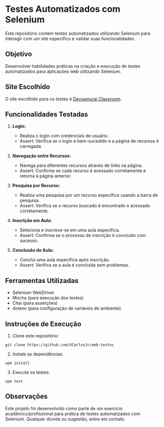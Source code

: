 # Testes Automatizados com Selenium

Este repositório contém testes automatizados utilizando Selenium para interagir com um site específico e validar suas funcionalidades.

## Objetivo

Desenvolver habilidades práticas na criação e execução de testes automatizados para aplicações web utilizando Selenium.

## Site Escolhido

O site escolhido para os testes é [Devsamurai Classroom](https://class.devsamurai.com.br/auth/login).

## Funcionalidades Testadas

1. **Login:**
   - Realiza o login com credenciais de usuário.
   - Assert: Verifica se o login é bem-sucedido e a página de recursos é carregada.

2. **Navegação entre Recursos:**
   - Navega para diferentes recursos através de links na página.
   - Assert: Confirma se cada recurso é acessado corretamente e retorna à página anterior.

3. **Pesquisa por Recurso:**
   - Realiza uma pesquisa por um recurso específico usando a barra de pesquisa.
   - Assert: Verifica se o recurso buscado é encontrado e acessado corretamente.

4. **Inscrição em Aula:**
   - Seleciona e inscreve-se em uma aula específica.
   - Assert: Confirma se o processo de inscrição é concluído com sucesso.

5. **Conclusão de Aula:**
   - Conclui uma aula específica após inscrição.
   - Assert: Verifica se a aula é concluída sem problemas.

## Ferramentas Utilizadas

- Selenium WebDriver
- Mocha (para execução dos testes)
- Chai (para asserções)
- dotenv (para configuração de variáveis de ambiente)

## Instruções de Execução

1. Clone este repositório: 
```
git clone https://github.com/XCarlosJr/web-testes
```
2. Instale as dependências:
```
npm install
```
3. Execute os testes:
```
npm test
```

## Observações

Este projeto foi desenvolvido como parte de um exercício acadêmico/profissional para prática de testes automatizados com Selenium. Qualquer dúvida ou sugestão, entre em contato.
